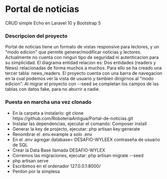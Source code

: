 <h1> Portal de noticias </h1>

<p> CRUD simple Echo en Laravel 10 y Bootstrap 5 </p>

<h3>  Descripcion del proyecto </h3>
Portal de noticias tiene un formato de vistas responsive para lectores, y un "modo edicion" que permite generar/modificar noticias y lectores.
Actualmente no cuenta con ningun tipo de seguridad ni autenticacion para su simplicidad.
El diagrama entidad relacion es: Dos entidades (readers y News) relacionadas de forma muchos a muchos. Para ello se ha creado una 
tercer tabla: news_readers.
El proyecto cuenta con una barra de navegacion en la cual podemos ver la vista de usuario y tambien dirigirnos al "modo edicion".
Al migrar el proyecto con --seed se completan los campos de las tablas con datos fake, para no aburrir a nadie.


<h3>Puesta en marcha una vez clonado</h3>
<ul>
<li> En la carpeta a instalarlo: git clone https://github.com/RoboteriaAntigua/Portal-de-noticias.git </li>
<li>Instalar las dependencias, ejecutar el comando: Composer install    </li> 
<li>Generar la key de projecto, ejecutar: php artisan key:generate </li>
<li> Renombrar el .env.example a solo .env </li>
<li> En el .env agregar database= DESAFIO-WYLEEX contraseña de usuario de SQL</li>
<li> Crear la Data Base llamada DESAFIO-WYLEX </li>
<li> Corremos las migraciones, ejecutar: php artisan migrate --seed </li>
<li> php artisan serve </li>
<li> Escribimos en el ordenador 127.0.0.1:8000/ </li>
<li> Perdon por la simplesa </li>
</ul>


